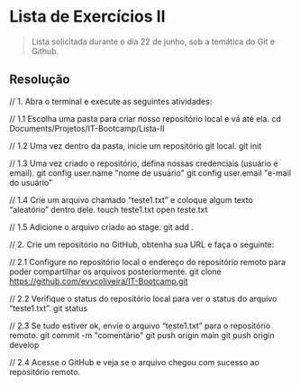 # Lista de Exercícios II

> Lista solicitada durante o dia 22 de junho, sob a temática do Git e Github.

## Resolução

// 1. Abra o terminal e execute as seguintes atividades:

// 1.1 Escolha uma pasta para criar nosso repositório local e vá até ela.
cd Documents/Projetos/IT-Bootcamp/Lista-II

// 1.2 Uma vez dentro da pasta, inicie um repositório git local.
git init

// 1.3 Uma vez criado o repositório, defina nossas credenciais (usuário e email).
git config user.name "nome de usuário"
git config user.email "e-mail do usuário"

// 1.4 Crie um arquivo chamado “teste1.txt” e coloque algum texto “aleatório” dentro dele.
touch teste1.txt
open teste.txt

// 1.5 Adicione o arquivo criado ao stage.
git add .

// 2. Crie um repositório no GitHub, obtenha sua URL e faça o seguinte:

// 2.1 Configure no repositório local o endereço do repositório remoto para poder compartilhar os arquivos posteriormente.
git clone https://github.com/evycoliveira/IT-Bootcamp.git

// 2.2 Verifique o status do repositório local para ver o status do arquivo “teste1.txt”.
git status

// 2.3 Se tudo estiver ok, envie o arquivo “teste1.txt” para o repositório remoto.
git commit -m "comentário"
git push origin main
git push origin develop

// 2.4 Acesse o GitHub e veja se o arquivo chegou com sucesso ao repositório remoto.
